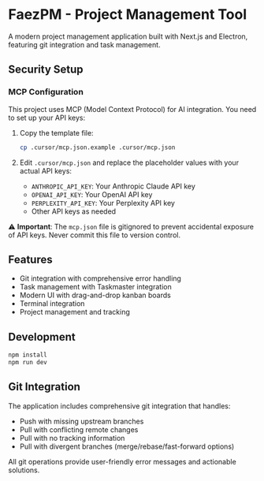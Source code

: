 # FaezPM - Project Management Tool

A modern project management application built with Next.js and Electron, featuring git integration and task management.

## Security Setup

### MCP Configuration
This project uses MCP (Model Context Protocol) for AI integration. You need to set up your API keys:

1. Copy the template file:
   ```bash
   cp .cursor/mcp.json.example .cursor/mcp.json
   ```

2. Edit `.cursor/mcp.json` and replace the placeholder values with your actual API keys:
   - `ANTHROPIC_API_KEY`: Your Anthropic Claude API key
   - `OPENAI_API_KEY`: Your OpenAI API key  
   - `PERPLEXITY_API_KEY`: Your Perplexity API key
   - Other API keys as needed

⚠️ **Important**: The `mcp.json` file is gitignored to prevent accidental exposure of API keys. Never commit this file to version control.

## Features

- Git integration with comprehensive error handling
- Task management with Taskmaster integration
- Modern UI with drag-and-drop kanban boards
- Terminal integration
- Project management and tracking

## Development

```bash
npm install
npm run dev
```

## Git Integration

The application includes comprehensive git integration that handles:
- Push with missing upstream branches
- Pull with conflicting remote changes  
- Pull with no tracking information
- Pull with divergent branches (merge/rebase/fast-forward options)

All git operations provide user-friendly error messages and actionable solutions. 